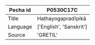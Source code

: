 |Pecha id | P0530C17C
| --- | --- 
|Title | Haṭhayogapradīpikā 
|Language | ['English', 'Sanskrit']
|Source | 'GRETIL'